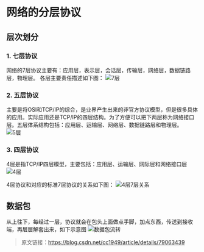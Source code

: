 # 网络的分层协议
## 层次划分

### 1. 七层协议
网络的7层协议主要有：应用层，表示层，会话层，传输层，网络层，数据链路层，物理层。
各层主要责任描述如下图：
![7层](https://cdn.jsdelivr.net/gh/Daphnedepay/7nBQHeoTqK/20220502/20220502192429731.png)

### 2. 五层协议
主要是将OSI和TCP/IP的综合，是业界产生出来的非官方协议模型，但是很多具体的应用。实际应用还是TCP/IP的四层结构。为了方便可以把下两层称为网络接口层。五层体系结构包括：应用层、运输层、网络层、数据链路层和物理层。
![5层](https://cdn.jsdelivr.net/gh/Daphnedepay/7nBQHeoTqK/20220502/20220502192449742.png)

### 3. 四层协议
4层是指TCP/IP四层模型，主要包括：应用层、运输层、网际层和网络接口层
![4层](https://cdn.jsdelivr.net/gh/Daphnedepay/7nBQHeoTqK/20220502/20220502192518229.png)

4层协议和对应的标准7层协议的关系如下图：
![4层7层关系](https://cdn.jsdelivr.net/gh/Daphnedepay/7nBQHeoTqK/20220502/20220502192538658.png)

## 数据包
从上往下，每经过一层，协议就会在包头上面做点手脚，加点东西，传送到接收端，再层层解套出来，如下示意图
![数据包流转](https://cdn.jsdelivr.net/gh/Daphnedepay/7nBQHeoTqK/20220502/20220502192553001.png)

> 原文链接：https://blog.csdn.net/cc1949/article/details/79063439
